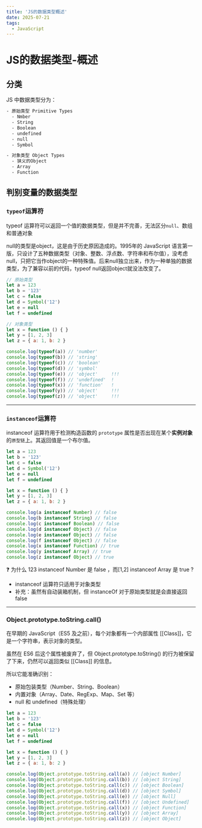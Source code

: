 ```yaml
---
title: 'JS的数据类型概述'
date: 2025-07-21
tags:
  - JavaScript
---
```


# JS的数据类型-概述


## 分类

JS 中数据类型分为：
```txt
- 原始类型 Primitive Types
  - Nmber
  - String
  - Boolean
  - undefined
  - null
  - Symbol

- 对象类型 Object Types
  - 狭义的Object
  - Array
  - Function
```

## 判别变量的数据类型

### `typeof`运算符
typeof 运算符可以返回一个值的数据类型，但是并不完善，无法区分`null`、数组和普通对象


null的类型是object，这是由于历史原因造成的。1995年的 JavaScript 语言第一版，只设计了五种数据类型（对象、整数、浮点数、字符串和布尔值），没考虑null，只把它当作object的一种特殊值。后来null独立出来，作为一种单独的数据类型，为了兼容以前的代码，typeof null返回object就没法改变了。

```js
// 原始类型
let a = 123
let b = '123'
let c = false
let d = Symbol('12')
let e = null
let f = undefined

// 对象类型
let x = function () { }
let y = [1, 2, 3]
let z = { a: 1, b: 2 }

console.log(typeof(a)) // 'number'
console.log(typeof(b)) // 'string'
console.log(typeof(c)) // 'boolean'
console.log(typeof(d)) // 'symbol'
console.log(typeof(e)) // 'object'     !!!
console.log(typeof(f)) // 'undefined'  !
console.log(typeof(x)) // 'function'   !
console.log(typeof(y)) // 'object'     !!!
console.log(typeof(z)) // 'object'     !!!
```

---

### `instanceof`运算符

instanceof 运算符用于检测构造函数的 `prototype` 属性是否出现在某个**实例对象**的`原型链`上。其返回值是一个布尔值。


```js
let a = 123
let b = '123'
let c = false
let d = Symbol('12')
let e = null
let f = undefined

let x = function () { }
let y = [1, 2, 3]
let z = { a: 1, b: 2 }

console.log(a instanceof Number) // false
console.log(b instanceof String) // false 
console.log(c instanceof Boolean) // false
console.log(d instanceof Object) // false
console.log(e instanceof Object) // false
console.log(f instanceof Object) // false
console.log(x instanceof Function) // true
console.log(y instanceof Array) // true
console.log(z instanceof Object) // true

```

❓ 为什么 123 instanceof Number 是 false ，而[1,2] instanceof Array 是 true ? 

- instanceof 运算符只适用于对象类型
- 补充：虽然有自动装箱机制，但 instanceOf 对于原始类型就是会直接返回false

---


### Object.prototype.toString.call()

在早期的 JavaScript（ES5 及之前），每个对象都有一个内部属性 [[Class]]，它是一个字符串，表示对象的类型。


虽然在 ES6 后这个属性被废弃了，但 Object.prototype.toString() 的行为被保留了下来，仍然可以返回类似 [[Class]] 的信息。


所以它能准确识别：
- 原始包装类型（Number、String、Boolean）
- 内置对象（Array、Date、RegExp、Map、Set 等）
- null 和 undefined（特殊处理）


```js
let a = 123
let b = '123'
let c = false
let d = Symbol('12')
let e = null
let f = undefined

let x = function () { }
let y = [1, 2, 3]
let z = { a: 1, b: 2 }

console.log(Object.prototype.toString.call(a)) // [object Number]
console.log(Object.prototype.toString.call(b)) // [object String]
console.log(Object.prototype.toString.call(c)) // [object Boolean]
console.log(Object.prototype.toString.call(d)) // [object Symbol]
console.log(Object.prototype.toString.call(e)) // [object Null]
console.log(Object.prototype.toString.call(f)) // [object Undefined]
console.log(Object.prototype.toString.call(x)) // [object Function]
console.log(Object.prototype.toString.call(y)) // [object Array]
console.log(Object.prototype.toString.call(z)) // [object Object]

```